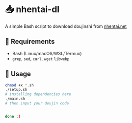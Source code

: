 
# 📥 nhentai-dl

A simple Bash script to download doujinshi from [nhentai.net](https://nhentai.net)

## 🧰 Requirements

- Bash (Linux/macOS/WSL/Termux)
- `grep`, `sed`, `curl`, `wget` `libwebp`

## 🚀 Usage

```bash
chmod +x *.sh
./setup.sh
# installing dependencies here
./main.sh
# then input your doujin code


done :)

